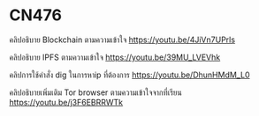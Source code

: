 # CN476

คลิปอธิบาย Blockchain ตามความเข้าใจ
<https://youtu.be/4JiVn7UPrls>

คลิปอธิบาย IPFS ตามความเข้าใจ
<https://youtu.be/39MU_LVEVhk>

คลิปการใช้คำสั่ง dig ในการหาip ที่ต้องการ
<https://youtu.be/DhunHMdM_L0>

คลิปอธิบายเพิ่มเติม Tor browser ตามความเข้าใจจากที่เรียน
<https://youtu.be/j3F6EBRRWTk>
